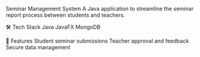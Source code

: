 Seminar Management System
A Java application to streamline the seminar report process between students and teachers.

🛠 Tech Stack
Java
JavaFX
MongoDB

🚀 Features
Student seminar submissions
Teacher approval and feedback
Secure data management
